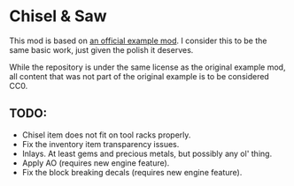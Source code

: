 
Chisel & Saw
========================================================================================================================

This mod is based on [an official example mod](https://github.com/anegostudios/vschiselmodsample). I consider this to be
the same basic work, just given the polish it deserves.

While the repository is under the same license as the original example mod, all content that was not part of the original
example is to be considered CC0.


TODO:
-------------------------------------------------------------------------------------------------------------------------

* Chisel item does not fit on tool racks properly.
* Fix the inventory item transparency issues.
* Inlays. At least gems and precious metals, but possibly any ol' thing.
* Apply AO (requires new engine feature).
* Fix the block breaking decals (requires new engine feature).
